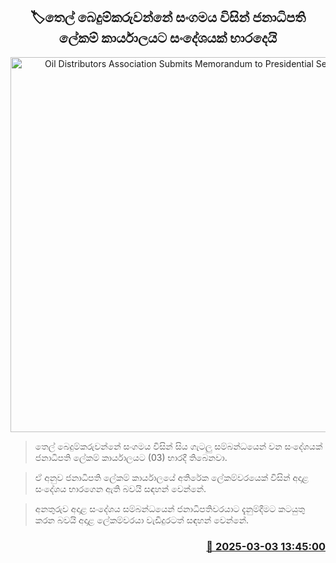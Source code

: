 <p align='center'><b><h2 align='center' title='Oil Distributors Association Submits Memorandum to Presidential Secretariat'>🏷තෙල් බෙදුම්කරුවන්නේ සංගමය විසින් ජනාධිපති ලේකම් කාර්යාලයට සංදේශයක් භාරදෙයි</h2></b></p>
<p align='center'><img src='https://helakuru.sgp1.cdn.digitaloceanspaces.com/esana/images/lib/cpc-dev.jpg' width='600' alt='Oil Distributors Association Submits Memorandum to Presidential Secretariat'></p>

> තෙල් බෙදුම්කරුවන්නේ සංගමය විසින් සිය ගැටලු සම්බන්ධයෙන් වන සංදේශයක් ජනාධිපති ලේකම් කාර්යාලයට (03) භාරදී තිබෙනවා.

> ඒ අනුව ජනාධිපති ලේකම් කාර්යාලයේ අතිරේක ලේකම්වරයෙක් විසින් අදාළ සංදේශය භාරගෙන ඇති බවයි සඳහන් වෙන්නේ.

> අනතුරුව අදාළ සංදේශය සම්බන්ධයෙන් ජනාධිපතිවරයාට දැනුම්දීමට කටයුතු කරන බවයි අදාළ ලේකම්වරයා වැඩිදුරටත් සඳහන් වෙන්නේ.



<h3 align='right'><a href='https://www.helakuru.lk/esana/p/107974/'>📅 2025-03-03 13:45:00</a></h3>
